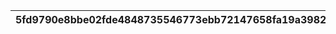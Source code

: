 |5fd9790e8bbe02fde4848735546773ebb72147658fa19a3982dbb467615c2a60|c5b45444f8ddfc546d2bfb73c118cde8e8bf71de2d05d096caf33e7ff72712bc|4993dddf63a6753a46b708206fccd21b9c36189c79f5914fca7bfc034a0e2864|69515dca79b9fa2098246a9334d2a1c67d87c2e72fab477f0620687488d99a84|dfc8915bc6b45ea7ba6df861c078aef6849a8312b8d1813ee11bf3fab0a04546|02bd9d4e6a40d377a49452bc729391c9e9ed0b1fef6221f80257ba61f1f0c184|e2768ad36b485f51a74ea5805213a35ee753c9af216aad1926d496e9cd878ccc|7a46cc71a8f378bad016993966e29e004ae085df6533358bd9dc76851b764304|fdd9d136a4c3e7dd2c109c9d3f57fddffabb0296b10449cf059d40813ad3c61a|
| --- | --- | --- | --- | --- | --- | --- | --- | --- |